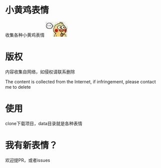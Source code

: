 # 小黄鸡表情
收集各种小黄鸡表情
![image](./data/ae57242ff3bbab5a836a7c63193648dc.gif)

# 版权
内容收集自网络，如侵权请联系删除

The content is collected from the Internet, if infringement, please contact me to delete

# 使用
clone下载项目，data目录就是各种表情

# 我有新表情？
欢迎提PR，或者issues
